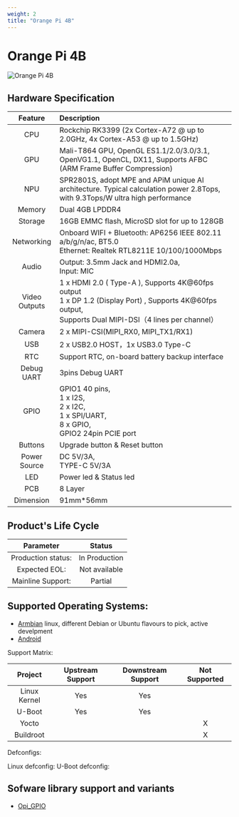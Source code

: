 ```yaml
---
weight: 2
title: "Orange Pi 4B"
---
```


<!-- Board Official Name -->
# Orange Pi 4B

<!-- Image, prefer raw ones with no comments or marks -->

![Orange Pi 4B](/images/opi4b.jpg "Orange Pi 4B")



<!-- Hardware description, taken from the OPI product page-->
## Hardware Specification
|Feature|Description|
|:--:|:-- |
|CPU | Rockchip RK3399 (2x Cortex-A72 @ up to 2.0GHz, 4x Cortex-A53 @ up to 1.5GHz) |
|GPU | Mali-T864 GPU, OpenGL ES1.1/2.0/3.0/3.1, OpenVG1.1, OpenCL, DX11, Supports AFBC (ARM Frame Buffer Compression)|
| NPU | SPR2801S, adopt MPE and APiM unique AI architecture. Typical calculation power 2.8Tops, with 9.3Tops/W ultra high performance |
|Memory| Dual 4GB LPDDR4 |
| Storage | 16GB EMMC flash, MicroSD slot for up to 128GB  |
|Networking | Onboard WIFI + Bluetooth: AP6256 IEEE 802.11 a/b/g/n/ac, BT5.0<br> Ethernet: Realtek RTL8211E 10/100/1000Mbps|
|Audio | Output: 3.5mm Jack and HDMI2.0a,<br> Input: MIC|
|Video Outputs | 1 x HDMI 2.0 ( Type-A ), Supports 4K@60fps output<br> 1 x DP 1.2 (Display Port) , Supports 4K@60fps output,<br> Supports Dual MIPI-DSI（4 lines per channel）|
|Camera | 2 x MIPI-CSI(MIPI_RX0, MIPI_TX1/RX1) |
|USB | 2 x USB2.0 HOST，1x USB3.0 Type-C|
|RTC | Support RTC, on-board battery backup interface |
|Debug UART | 3pins Debug UART |
|GPIO | GPIO1 40 pins,<br> 1 x I2S,<br> 2 x I2C,<br> 1 x SPI/UART,<br> 8 x GPIO,<br> GPIO2 24pin PCIE port|
|Buttons | Upgrade button & Reset button|
|Power Source | DC 5V/3A,<br> TYPE-C 5V/3A|
|LED | Power led & Status led|
|PCB | 8 Layer|
|Dimension| 91mm*56mm |


<!--  OEM data (must be coordinated/configrmed with Orange Pi)-->
## Product's Life Cycle

| Parameter | Status  |
|:--:|:--:|
| Production status: | In Production |
| Expected EOL: | Not available |
| Mainline Support:| Partial |

<!-- OS Support with links to the download page if possible -->
## Supported Operating Systems: 

- [Armbian](https://www.armbian.com/orange-pi-4/) linux, different Debian or Ubuntu flavours to pick, active develpment
- [Android](#)


Support Matrix: 

| Project |  Upstream Support | Downstream Support | Not Supported | 
|:--:|:--:|:--:|:--:|
| Linux Kernel | Yes | Yes | | 
|U-Boot| Yes | Yes||
| Yocto| | | X |
|Buildroot| | |X|

Defconfigs: 
    
Linux defconfig: 
U-Boot defconfig: 

<!-- Specific Library support (always with the link to the lib code) -->
## Sofware library support and variants
- [Opi_GPIO](https://github.com/user_/lib_)